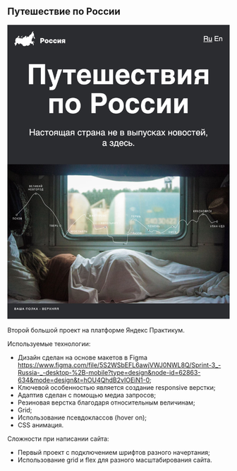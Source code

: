 ## Путешествие по России

<img src="./assets/readme/Russian%20trevel.jpg">

Второй большой проект на платформе Яндекс Практикум.

Используемые технологии:
* Дизайн сделан на основе макетов в Figma https://www.figma.com/file/5S2WSbEFL6awjVWJ0NWL8Q/Sprint-3_-Russia-_-desktop-%2B-mobile?type=design&node-id=62863-634&mode=design&t=hOU4QhdB2vIOEiN1-0;
* Ключевой особенностью является создание responsive верстки;
* Адаптив сделан с помощью медиа запросов;
* Резиновая верстка благодаря относительным величинам;
* Grid;
* Использование псевдоклассов (hover on);
* CSS анимация.

Сложности при написании сайта:
* Первый проект с подключением шрифтов разного начертания;
* Использование grid и flex для разного масштабирования сайта.
